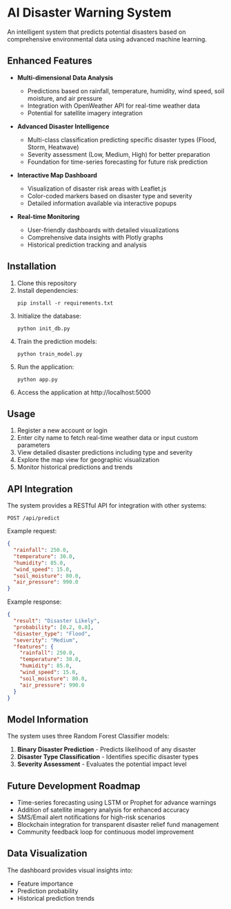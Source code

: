 # AI Disaster Warning System

An intelligent system that predicts potential disasters based on comprehensive environmental data using advanced machine learning.

## Enhanced Features

- **Multi-dimensional Data Analysis**
  - Predictions based on rainfall, temperature, humidity, wind speed, soil moisture, and air pressure
  - Integration with OpenWeather API for real-time weather data
  - Potential for satellite imagery integration

- **Advanced Disaster Intelligence**
  - Multi-class classification predicting specific disaster types (Flood, Storm, Heatwave)
  - Severity assessment (Low, Medium, High) for better preparation
  - Foundation for time-series forecasting for future risk prediction

- **Interactive Map Dashboard**
  - Visualization of disaster risk areas with Leaflet.js
  - Color-coded markers based on disaster type and severity
  - Detailed information available via interactive popups

- **Real-time Monitoring**
  - User-friendly dashboards with detailed visualizations
  - Comprehensive data insights with Plotly graphs
  - Historical prediction tracking and analysis

## Installation

1. Clone this repository
2. Install dependencies:
   ```
   pip install -r requirements.txt
   ```
3. Initialize the database:
   ```
   python init_db.py
   ```
4. Train the prediction models:
   ```
   python train_model.py
   ```
5. Run the application:
   ```
   python app.py
   ```
6. Access the application at http://localhost:5000

## Usage

1. Register a new account or login
2. Enter city name to fetch real-time weather data or input custom parameters
3. View detailed disaster predictions including type and severity
4. Explore the map view for geographic visualization
5. Monitor historical predictions and trends

## API Integration

The system provides a RESTful API for integration with other systems:

```
POST /api/predict
```

Example request:
```json
{
  "rainfall": 250.0,
  "temperature": 30.0,
  "humidity": 85.0,
  "wind_speed": 15.0,
  "soil_moisture": 80.0,
  "air_pressure": 990.0
}
```

Example response:
```json
{
  "result": "Disaster Likely",
  "probability": [0.2, 0.8],
  "disaster_type": "Flood",
  "severity": "Medium",
  "features": {
    "rainfall": 250.0,
    "temperature": 30.0,
    "humidity": 85.0,
    "wind_speed": 15.0,
    "soil_moisture": 80.0,
    "air_pressure": 990.0
  }
}
```

## Model Information

The system uses three Random Forest Classifier models:

1. **Binary Disaster Prediction** - Predicts likelihood of any disaster
2. **Disaster Type Classification** - Identifies specific disaster types
3. **Severity Assessment** - Evaluates the potential impact level

## Future Development Roadmap

- Time-series forecasting using LSTM or Prophet for advance warnings
- Addition of satellite imagery analysis for enhanced accuracy
- SMS/Email alert notifications for high-risk scenarios
- Blockchain integration for transparent disaster relief fund management
- Community feedback loop for continuous model improvement

## Data Visualization

The dashboard provides visual insights into:
- Feature importance
- Prediction probability
- Historical prediction trends 